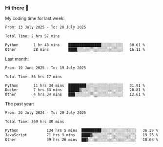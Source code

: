 ### Hi there 👋

My coding time for last week:

<!--START_SECTION:week-->

```txt
From: 13 July 2025 - To: 20 July 2025

Total Time: 2 hrs 57 mins

Python       1 hr 46 mins    ███████████████░░░░░░░░░░   60.01 %
Other        28 mins         ████░░░░░░░░░░░░░░░░░░░░░   16.11 %
```

<!--END_SECTION:week-->

Last month:

<!--START_SECTION:month-->

```txt
From: 19 June 2025 - To: 19 July 2025

Total Time: 36 hrs 17 mins

Python       11 hrs 34 mins  ████████░░░░░░░░░░░░░░░░░   31.91 %
Docker       7 hrs 33 mins   █████▒░░░░░░░░░░░░░░░░░░░   20.81 %
Other        4 hrs 34 mins   ███░░░░░░░░░░░░░░░░░░░░░░   12.61 %
```

<!--END_SECTION:month-->

The past year:

<!--START_SECTION:year-->

```txt
From: 20 July 2024 - To: 20 July 2025

Total Time: 369 hrs 30 mins

Python             134 hrs 5 mins  █████████░░░░░░░░░░░░░░░░   36.29 %
JavaScript         71 hrs 9 mins   ████▓░░░░░░░░░░░░░░░░░░░░   19.26 %
Other              39 hrs 26 mins  ██▓░░░░░░░░░░░░░░░░░░░░░░   10.68 %
```

<!--END_SECTION:year-->
